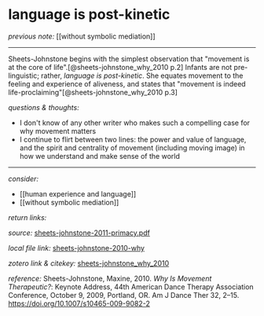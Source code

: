# language is post-kinetic

_previous note:_  [[without symbolic mediation]]

---

Sheets-Johnstone begins with the simplest observation that "movement is at the core of life".[@sheets-johnstone_why_2010 p.2] Infants are not pre-linguistic; rather, _language is post-kinetic_. She equates movement to the feeling and experience of aliveness, and states that "movement is indeed life-proclaiming"[@sheets-johnstone_why_2010 p.3]

_questions & thoughts:_

- I don't know of any other writer who makes such a compelling case for why movement matters
- I continue to flirt between two lines: the power and value of language, and the spirit and centrality of movement (including moving image) in how we understand and make sense of the world


--- 

_consider:_ 

- [[human experience and language]]  
- [[without symbolic mediation]]


_return links:_ 

_source:_ [sheets-johnstone-2011-primacy.pdf](hook://file/kqBcwbL8j?p=RHJvcGJveC9iaWJsaW9ncmFwaHkgcGRmcw==&n=sheets-johnstone-2011-primacy.pdf)       

_local file link:_ [sheets-johnstone-2010-why](hook://file/glYJxQl9g?p=RHJvcGJveC9iaWJsaW9ncmFwaHkgcGRmcw==&n=sheets-johnstone-2010-why.pdf)

_zotero link & citekey:_ [sheets-johnstone_why_2010](zotero://select/items/1_8XWNPYVZ)  

_reference:_ Sheets-Johnstone, Maxine, 2010. _Why Is Movement Therapeutic?_: Keynote Address, 44th American Dance Therapy Association Conference, October 9, 2009, Portland, OR. Am J Dance Ther 32, 2–15. <https://doi.org/10.1007/s10465-009-9082-2>


